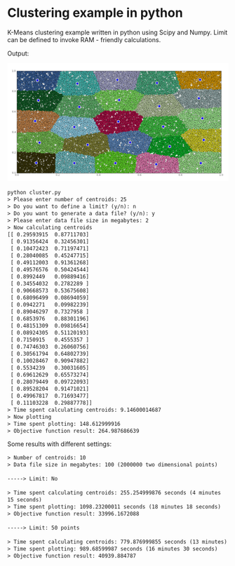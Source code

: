 # Clustering example in python

K-Means clustering example written in python using Scipy and Numpy.
Limit can be defined to invoke RAM - friendly calculations.

Output:

![Output](https://github.com/VisViva/Clustering/blob/master/cluster.jpg)

```
python cluster.py
> Please enter number of centroids: 25
> Do you want to define a limit? (y/n): n
> Do you want to generate a data file? (y/n): y
> Please enter data file size in megabytes: 2
> Now calculating centroids
[[ 0.29593915  0.87711703]
 [ 0.91356424  0.32456301]
 [ 0.10472423  0.71197471]
 [ 0.28040085  0.45247715]
 [ 0.49112003  0.91361268]
 [ 0.49576576  0.50424544]
 [ 0.8992449   0.09889416]
 [ 0.34554032  0.2782289 ]
 [ 0.90668573  0.53675608]
 [ 0.68096499  0.08694059]
 [ 0.0942271   0.09982239]
 [ 0.89046297  0.7327958 ]
 [ 0.6853976   0.88301196]
 [ 0.48151309  0.09816654]
 [ 0.08924305  0.51120193]
 [ 0.7150915   0.4555357 ]
 [ 0.74746303  0.26060756]
 [ 0.30561794  0.64802739]
 [ 0.10028467  0.90947882]
 [ 0.5534239   0.30031605]
 [ 0.69612629  0.65573274]
 [ 0.28079449  0.09722093]
 [ 0.89528204  0.91471021]
 [ 0.49967817  0.71693477]
 [ 0.11103228  0.29887778]]
> Time spent calculating centroids: 9.14600014687
> Now plotting
> Time spent plotting: 148.612999916
> Objective function result: 264.987686639
```

Some results with different settings:

```
> Number of centroids: 10
> Data file size in megabytes: 100 (2000000 two dimensional points)

-----> Limit: No

> Time spent calculating centroids: 255.254999876 seconds (4 minutes 15 seconds)
> Time spent plotting: 1098.23200011 seconds (18 minutes 18 seconds)
> Objective function result: 33996.1672088

-----> Limit: 50 points

> Time spent calculating centroids: 779.876999855 seconds (13 minutes)
> Time spent plotting: 989.68599987 seconds (16 minutes 30 seconds)
> Objective function result: 40939.884787
```
